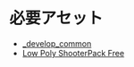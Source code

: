 # 必要アセット
- [_develop_common](https://github.com/msasaki-jyobi/_develop_common)
- [Low Poly ShooterPack Free](https://assetstore.unity.com/packages/templates/systems/low-poly-shooter-pack-free-sample-144839)
